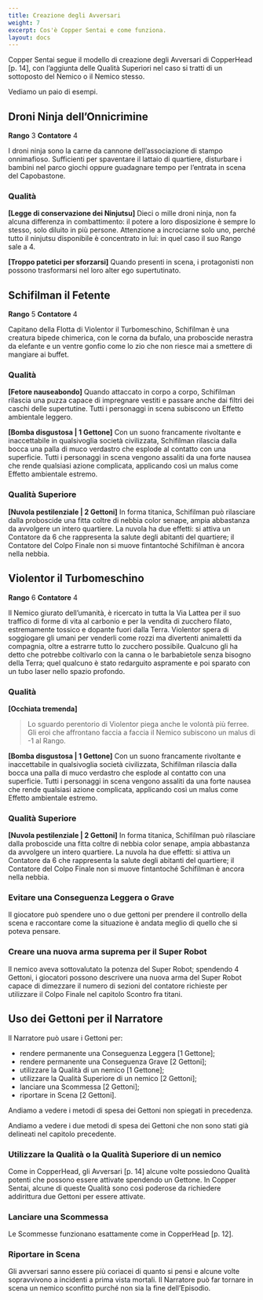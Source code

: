 ```yaml
---
title: Creazione degli Avversari
weight: 7
excerpt: Cos'è Copper Sentai e come funziona.
layout: docs
---
```

Copper Sentai segue il modello di creazione degli Avversari di CopperHead [p. 14], con l’aggiunta delle Qualità Superiori nel caso si tratti di un sottoposto del Nemico o il Nemico stesso.

Vediamo un paio di esempi.

## Droni Ninja dell’Onnicrimine
<b>Rango</b> 3
<b>Contatore</b> 4

I droni ninja sono la carne da cannone dell’associazione di stampo onnimafioso. Sufficienti per spaventare il lattaio di quartiere, disturbare i bambini nel parco giochi oppure guadagnare tempo per l’entrata in scena del Capobastone. 

### Qualità
<b>[Legge di conservazione dei Ninjutsu]</b> Dieci o mille droni ninja, non fa alcuna differenza in combattimento: il potere a loro disposizione è sempre lo stesso, solo diluito in più persone. Attenzione a incrociarne solo uno, perché tutto il ninjutsu disponibile è concentrato in lui: in quel caso il suo Rango sale a 4.

<b>[Troppo patetici per sforzarsi]</b> Quando presenti in scena, i protagonisti non possono trasformarsi nel loro alter ego supertutinato.


## Schifilman il Fetente
<b>Rango</b> 5
<b>Contatore</b> 4
 
Capitano della Flotta di Violentor il Turbomeschino, Schifilman è una creatura bipede chimerica, con le corna da bufalo, una proboscide nerastra da elefante e un ventre gonfio come lo zio che non riesce mai a smettere di mangiare ai buffet. 
 
### Qualità
<b>[Fetore nauseabondo]</b> Quando attaccato in corpo a corpo, Schifilman rilascia una puzza capace di impregnare vestiti e passare anche dai filtri dei caschi delle supertutine. Tutti i personaggi in scena subiscono un Effetto ambientale leggero.

<b>[Bomba disgustosa | 1 Gettone]</b> Con un suono francamente rivoltante e inaccettabile in qualsivoglia società civilizzata, Schifilman rilascia dalla bocca una palla di muco verdastro che esplode al contatto con una superficie. Tutti i personaggi in scena vengono assaliti da una forte nausea che rende qualsiasi azione complicata, applicando così un malus come Effetto ambientale estremo.

### Qualità Superiore
<b>[Nuvola pestilenziale | 2 Gettoni]</b> In forma titanica, Schifilman può rilasciare dalla proboscide una fitta coltre di nebbia color senape, ampia abbastanza da avvolgere un intero quartiere. La nuvola ha due effetti: si attiva un Contatore da 6 che rappresenta la salute degli abitanti del quartiere; il Contatore del Colpo Finale non si muove fintantoché Schifilman è ancora nella nebbia.


## Violentor il Turbomeschino
<b>Rango</b> 6
<b>Contatore</b> 4

Il Nemico giurato dell’umanità, è ricercato in tutta la Via Lattea per il suo traffico di forme di vita al carbonio e per la vendita di zucchero filato, estremamente tossico e dopante fuori dalla Terra. Violentor spera di soggiogare gli umani per venderli come rozzi ma divertenti animaletti da compagnia, oltre a estrarre tutto lo zucchero possibile. Qualcuno gli ha detto che potrebbe coltivarlo con la canna o le barbabietole senza bisogno della Terra; quel qualcuno è stato redarguito aspramente e poi sparato con un tubo laser nello spazio profondo.
 
### Qualità
<b>[Occhiata tremenda]</b> 
> Lo sguardo perentorio di Violentor piega anche le volontà più ferree. Gli eroi che affrontano faccia a faccia il Nemico subiscono un malus di -1 al Rango.


<b>[Bomba disgustosa | 1 Gettone]</b> Con un suono francamente rivoltante e inaccettabile in qualsivoglia società civilizzata, Schifilman rilascia dalla bocca una palla di muco verdastro che esplode al contatto con una superficie. Tutti i personaggi in scena vengono assaliti da una forte nausea che rende qualsiasi azione complicata, applicando così un malus come Effetto ambientale estremo.

### Qualità Superiore
<b>[Nuvola pestilenziale | 2 Gettoni]</b> In forma titanica, Schifilman può rilasciare dalla proboscide una fitta coltre di nebbia color senape, ampia abbastanza da avvolgere un intero quartiere. La nuvola ha due effetti: si attiva un Contatore da 6 che rappresenta la salute degli abitanti del quartiere; il Contatore del Colpo Finale non si muove fintantoché Schifilman è ancora nella nebbia.



### Evitare una Conseguenza Leggera o Grave
Il giocatore può spendere uno o due gettoni per prendere il controllo della scena e raccontare come la situazione è andata meglio di quello che si poteva pensare.

### Creare una nuova arma suprema per il Super Robot
Il nemico aveva sottovalutato la potenza del Super Robot; spendendo 4 Gettoni, i giocatori possono descrivere una nuova arma del Super Robot capace di dimezzare il numero di sezioni del contatore richieste per utilizzare il Colpo Finale nel capitolo Scontro fra titani.

## Uso dei Gettoni per il Narratore

Il Narratore può usare i Gettoni per:

- rendere permanente una Conseguenza Leggera [1 Gettone];
- rendere permanente una Conseguenza Grave [2 Gettoni];
- utilizzare la Qualità di un nemico [1 Gettone];
- utilizzare la Qualità Superiore di un nemico [2 Gettoni];
- lanciare una Scommessa [2 Gettoni];
- riportare in Scena [2 Gettoni].

Andiamo a vedere i metodi di spesa dei Gettoni non spiegati in precedenza.

Andiamo a vedere i due metodi di spesa dei Gettoni che non sono stati già delineati nel capitolo precedente.

### Utilizzare la Qualità o la Qualità Superiore di un nemico
Come in CopperHead, gli Avversari [p. 14] alcune volte possiedono Qualità potenti che possono essere attivate spendendo un Gettone. In Copper Sentai, alcune di queste Qualità sono così poderose da richiedere addirittura due Gettoni per essere attivate.

### Lanciare una Scommessa
Le Scommesse funzionano esattamente come in CopperHead [p. 12].

### Riportare in Scena
Gli avversari sanno essere più coriacei di quanto si pensi e alcune volte sopravvivono a incidenti a prima vista mortali. Il Narratore può far tornare in scena un nemico sconfitto purché non sia la fine dell’Episodio.